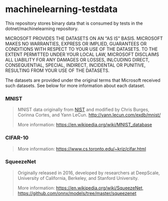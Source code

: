 # machinelearning-testdata
This repository stores binary data that is consumed by tests in the dotnet/machinelearning repository.

MICROSOFT PROVIDES THE DATASETS ON AN "AS IS" BASIS. MICROSOFT MAKES NO WARRANTIES, EXPRESS OR IMPLIED, GUARANTEES OR CONDITIONS WITH RESPECT TO YOUR USE OF THE DATASETS. TO THE EXTENT PERMITTED UNDER YOUR LOCAL LAW, MICROSOFT DISCLAIMS ALL LIABILITY FOR ANY DAMAGES OR LOSSES, INLCUDING DIRECT, CONSEQUENTIAL, SPECIAL, INDIRECT, INCIDENTAL OR PUNITIVE, RESULTING FROM YOUR USE OF THE DATASETS.

The datasets are provided under the original terms that Microsoft received such datasets. See below for more information about each dataset.

### MNIST

> MNIST data originally from [NIST](https://www.nist.gov) and modified by Chris Burges, Corinna Cortes, and Yann LeCun. http://yann.lecun.com/exdb/mnist/
>
> More information: https://en.wikipedia.org/wiki/MNIST_database 

### CIFAR-10

> More information: https://www.cs.toronto.edu/~kriz/cifar.html

### SqueezeNet

> Originally released in 2016,  developed by researchers at DeepScale, University of California, Berkeley, and Stanford University.
>
> More information: https://en.wikipedia.org/wiki/SqueezeNet, https://github.com/onnx/models/tree/master/squeezenet


